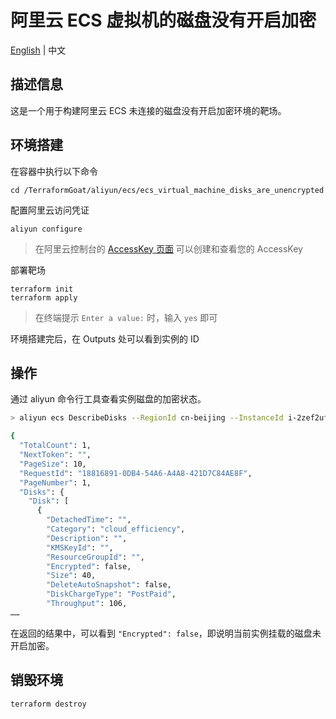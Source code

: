 # 阿里云 ECS 虚拟机的磁盘没有开启加密

[English](./README.md) | 中文

## 描述信息

这是一个用于构建阿里云 ECS 未连接的磁盘没有开启加密环境的靶场。

## 环境搭建

在容器中执行以下命令

```shell
cd /TerraformGoat/aliyun/ecs/ecs_virtual_machine_disks_are_unencrypted
```

配置阿里云访问凭证

```shell
aliyun configure
```

> 在阿里云控制台的 [AccessKey 页面](https://ram.console.aliyun.com/manage/ak) 可以创建和查看您的 AccessKey

部署靶场

```shell
terraform init
terraform apply
```

> 在终端提示 `Enter a value:` 时，输入 `yes` 即可

环境搭建完后，在 Outputs 处可以看到实例的 ID

## 操作

通过 aliyun 命令行工具查看实例磁盘的加密状态。

```bash
> aliyun ecs DescribeDisks --RegionId cn-beijing --InstanceId i-2zef2uf3eaujxc2db7yq

{
  "TotalCount": 1,
  "NextToken": "",
  "PageSize": 10,
  "RequestId": "18816891-0DB4-54A6-A4A8-421D7C84AE8F",
  "PageNumber": 1,
  "Disks": {
    "Disk": [
      {
        "DetachedTime": "",
        "Category": "cloud_efficiency",
        "Description": "",
        "KMSKeyId": "",
        "ResourceGroupId": "",
        "Encrypted": false,
        "Size": 40,
        "DeleteAutoSnapshot": false,
        "DiskChargeType": "PostPaid",
        "Throughput": 106,
……
```

在返回的结果中，可以看到 `"Encrypted": false`，即说明当前实例挂载的磁盘未开启加密。

## 销毁环境

```shell
terraform destroy
```
